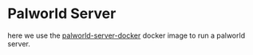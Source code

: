 # Palworld Server

here we use the [palworld-server-docker](https://github.com/thijsvanloef/palworld-server-docker) docker image to run a palworld server.
